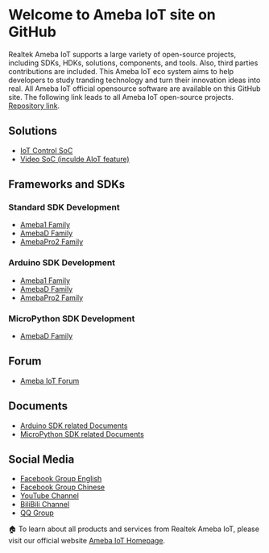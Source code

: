 # Welcome to Ameba IoT site on GitHub

Realtek Ameba IoT supports a large variety of open-source projects, including SDKs, HDKs, solutions, components, and tools. Also, third parties contributions are included. This Ameba IoT eco system aims to help developers to study tranding technology and turn their innovation ideas into real. All Ameba IoT official opensource software are available on this GitHub site. The following link leads to all Ameba IoT open-source projects. [Repository link](https://github.com/ambiot?tab=repositories).

## Solutions
* [IoT Control SoC](https://www.amebaiot.com/en/control-mcu/)
* [Video SoC (inculde AIoT feature)](https://www.amebaiot.com/en/video/)

## Frameworks and SDKs
### Standard SDK Development
* [Ameba1 Family](https://github.com/ambiot/amb1_sdk)
* [AmebaD Family](https://github.com/ambiot/ambd_sdk)
* [AmebaPro2 Family](https://github.com/ambiot/ambpro2_sdk)
### Arduino SDK Development
* [Ameba1 Family](https://github.com/ambiot/amb1_arduino)
* [AmebaD Family](https://github.com/ambiot/ambd_arduino)
* [AmebaPro2 Family](https://github.com/ambiot/ambpro2_arduino)
### MicroPython SDK Development
* [AmebaD Family](https://github.com/ambiot/ambd_micropython)

## Forum
* [Ameba IoT Forum](https://forum.amebaiot.com/)

## Documents
* [Arduino SDK related Documents ](https://www.amebaiot.com/en/ameba-arduino-summary/)
* [MicroPython SDK related Documents ](https://www.amebaiot.com/en/ameba-micropython-summary/)

## Social Media 
* [Facebook Group English](https://www.facebook.com/groups/amebaioten)
* [Facebook Group Chinese](https://www.facebook.com/groups/AmebaIoT)
* [YouTube Channel](https://www.youtube.com/channel/UCplqTUNYZEoIKs0nAWf9DCQ)
* [BiliBili Channel](https://space.bilibili.com/457777430?spm_id_from=333.337.0.0)
* [QQ Group](https://www.amebaiot.com/en/#elementor-action%3Aaction%3Dpopup%3Aopen%26settings%3DeyJpZCI6IjIxNjYxIiwidG9nZ2xlIjpmYWxzZX0%3D)

:house: To learn about all products and services from Realtek Ameba IoT, please visit our official website [Ameba IoT Homepage](https://www.amebaiot.com/en/).

